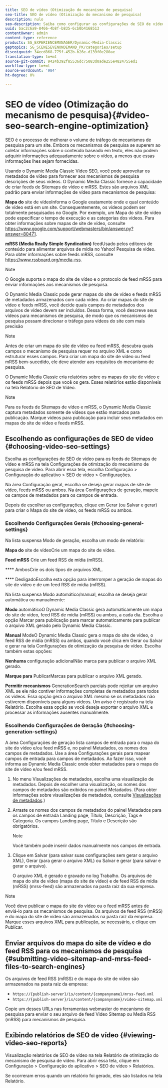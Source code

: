 ```yaml
---
title: SEO de vídeo (Otimização do mecanismo de pesquisa)
seo-title: SEO de vídeo (Otimização do mecanismo de pesquisa)
description: nulo
seo-description: Saiba como configurar as configurações de SEO de vídeo.
uuid: bac2c6a9-8466-4b8f-b835-6cb0b4168513
contentOwner: admin
content-type: reference
products: SG_EXPERIENCEMANAGER/Dynamic-Media-Classic
geptopics: SG_SCENESEVENONDEMAND_PK/categories/setup
discoiquuid: 34ecd868-775f-452b-b26e-d139f0e280ae
translation-type: tm+mt
source-git-commit: 9424b392f85536dc75083d0ade255e4824755ed1
workflow-type: tm+mt
source-wordcount: '984'
ht-degree: 0%

---
```



# SEO de vídeo (Otimização do mecanismo de pesquisa){#video-seo-search-engine-optimization}

SEO é o processo de melhorar o volume de tráfego de mecanismos de pesquisa para um site. Embora os mecanismos de pesquisa se superem ao coletar informações sobre o conteúdo baseado em texto, eles não podem adquirir informações adequadamente sobre o vídeo, a menos que essas informações lhes sejam fornecidas.

Usando o Dynamic Media Classic Video SEO, você pode aproveitar os metadados de vídeo para fornecer aos mecanismos de pesquisa descrições de seus vídeos. O Dynamic Media Classic fornece a capacidade de criar feeds de Sitemaps de vídeo e mRSS. Estes são arquivos XML padrão para enviar informações de vídeo para mecanismos de pesquisa:

**Mapa do** site de vídeoInforma o Google exatamente onde e qual conteúdo de vídeo está em um site. Consequentemente, os vídeos podem ser totalmente pesquisados no Google. Por exemplo, um Mapa do site de vídeo pode especificar o tempo de execução e as categorias dos vídeos. Para obter informações sobre mapas de site de vídeo, consulte https://www.google.com/support/webmasters/bin/answer.py?answer=80471.

**mRSS (Media Really Simple Syndication)** feedUsado pelos editores de conteúdo para alimentar arquivos de mídia no Yahoo! Pesquisa de vídeo. Para obter informações sobre feeds mRSS, consulte https://www.rssboard.org/media-rss.

>[!NOTE]
>
>O Google suporta o mapa do site de vídeo e o protocolo de feed mRSS para enviar informações aos mecanismos de pesquisa.

O Dynamic Media Classic pode gerar mapas do site de vídeo e feeds mRSS de metadados armazenados com cada vídeo. Ao criar mapas do site de vídeo e feeds mRSS, você decide quais campos de metadados dos arquivos de vídeo devem ser incluídos. Dessa forma, você descreve seus vídeos para mecanismos de pesquisa, de modo que os mecanismos de pesquisa possam direcionar o tráfego para vídeos do site com mais precisão

>[!NOTE]
>
>Antes de criar um mapa do site de vídeo ou feed mRSS, descubra quais campos o mecanismo de pesquisa requer no arquivo XML e como estruturar esses campos. Para criar um mapa do site de vídeo ou feed mRSS bem-sucedido, ele deve atender aos requisitos do mecanismo de pesquisa.

O Dynamic Media Classic cria relatórios sobre os mapas do site de vídeo e os feeds mRSS depois que você os gera. Esses relatórios estão disponíveis na tela Relatório de SEO de Vídeo.

>[!NOTE]
>
>Para os feeds de Sitemaps de vídeo e mRSS, o Dynamic Media Classic captura metadados somente de vídeos que estão marcados para publicação. Marque vídeos para publicação para incluir seus metadados em mapas do site de vídeo e feeds mRSS.

## Escolhendo as configurações de SEO de vídeo {#choosing-video-seo-settings}

Escolha as configurações de SEO de vídeo para os feeds de Sitemaps de vídeo e mRSS na tela Configurações de otimização do mecanismo de pesquisa de vídeo. Para abrir essa tela, escolha Configuração > Configuração do aplicativo > SEO de vídeo > Configurações.

Na área Configuração geral, escolha se deseja gerar mapas de site de vídeo, feeds mRSS ou ambos. Na área Configurações de geração, mapeie os campos de metadados para os campos de entrada.

Depois de escolher as configurações, clique em Gerar (ou Salvar e gerar) para criar o Mapa do site de vídeo, os feeds mRSS ou ambos.

### Escolhendo Configurações Gerais {#choosing-general-settings}

Na lista suspensa Modo de geração, escolha um modo de relatório:

**Mapa do** site de vídeoCrie um mapa do site de vídeo.

**Feed mRSS** Crie um feed RSS de mídia (mRSS).

**** AmbosCrie os dois tipos de arquivos XML.

**** DesligadoEscolha esta opção para interromper a geração de mapas do site de vídeo e de um feed RSS de mídia (mRSS).

Na lista suspensa Modo automático/manual, escolha se deseja gerar automática ou manualmente:

**Modo** automáticoO Dynamic Media Classic gera automaticamente um mapa do site de vídeo, feed RSS de mídia (mRSS) ou ambos, a cada dia. Escolha a opção Marcar para publicação para marcar automaticamente para publicar o arquivo XML gerado pelo Dynamic Media Classic.

**Manual** ModeO Dynamic Media Classic gera o mapa do site de vídeo, o feed RSS de mídia (mRSS) ou ambos, quando você clica em Gerar ou Salvar e gerar na tela Configurações de otimização da pesquisa de vídeo. Escolha também estas opções:

**Nenhuma** configuração adicionalNão marca para publicar o arquivo XML gerado.

**Marque para** PublicarMarcas para publicar o arquivo XML gerado.

**Permitir mecanismos** GenerationSearch parciais pode rejeitar um arquivo XML se ele não contiver informações completas de metadados para todos os vídeos. Essa opção gera o arquivo XML mesmo se os metadados não estiverem disponíveis para alguns vídeos. Um aviso é registrado na tela Relatório. Escolha essa opção se você deseja exportar o arquivo XML e processar as informações ausentes manualmente.

### Escolhendo Configurações de Geração {#choosing-generation-settings}

A área Configurações de geração lista campos de entrada para o mapa do site do vídeo e/ou feed mRSS e, no painel Metadados, os nomes dos campos de metadados. Use a área Configurações gerais para mapear campos de entrada para campos de metadados. Ao fazer isso, você informa ao Dynamic Media Classic onde obter metadados para o mapa do site de vídeo e/ou feed mRSS.

1. No menu Visualizações de metadados, escolha uma visualização de metadados. Depois de escolher uma visualização, os nomes dos campos de metadados são exibidos no painel Metadados. (Para obter informações sobre visualizações de metadados, consulte [Visualizações de metadados](application-setup.md#metadata_views).)
1. Arraste os nomes dos campos de metadados do painel Metadados para os campos de entrada Landing page, Título, Descrição, Tags e Categoria. Os campos Landing page, Título e Descrição são obrigatórios.

   >[!NOTE]
   >
   >Você também pode inserir dados manualmente nos campos de entrada.

1. Clique em Salvar (para salvar suas configurações sem gerar o arquivo XML), Gerar (para gerar o arquivo XML) ou Salvar e gerar (para salvar e gerar o arquivo).

   O arquivo XML é gerado e gravado no log Trabalho. Os arquivos de mapa do site de vídeo (mapa do site de vídeo) e de feed RSS de mídia (mRSS) (mrss-feed) são armazenados na pasta raiz da sua empresa.

>[!NOTE]
>
>Você deve publicar o mapa do site do vídeo ou o feed mRSS antes de enviá-lo para os mecanismos de pesquisa. Os arquivos de feed RSS (mRSS) e do mapa do site de vídeo são armazenados na pasta raiz da empresa. Marque esses arquivos XML para publicação, se necessário, e clique em Publicar.

## Enviar arquivos do mapa do site de vídeo e do feed RSS para os mecanismos de pesquisa {#submitting-video-sitemap-and-mrss-feed-files-to-search-engines}

Os arquivos de feed RSS (mRSS) e do mapa do site de vídeo são armazenados na pasta raiz da empresa:

* `https://{publish-server}/is/content/{companyname}/mrss-feed.xml`
* `https://{publish-server}/is/content/{companyname}/video-sitemap.xml`

Copie um desses URLs nas ferramentas webmaster do mecanismo de pesquisa para enviar o seu arquivo de feed Video Sitemap ou Media RSS (mRSS) para mecanismos de pesquisa.

## Exibindo relatórios de SEO de vídeo {#viewing-video-seo-reports}

Visualização relatórios de SEO de vídeo na tela Relatório de otimização do mecanismo de pesquisa de vídeo. Para abrir essa tela, clique em Configuração > Configuração do aplicativo > SEO de vídeo > Relatórios.

Se ocorreram erros quando um relatório foi gerado, eles são listados na tela Relatório.
